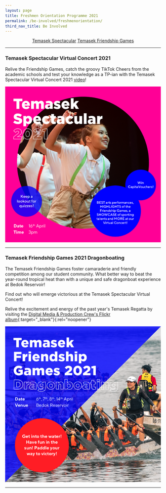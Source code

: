 ```yaml
---
layout: page
title: Freshmen Orientation Programme 2021
permalink: /be-involved/freshmenorientation/
third_nav_title: Be Involved
---
```

<div style="margin:2%; text-align:center">
     <a href="/be-involved/freshmenorientation/#spectacular" class="bp-button">Temasek Spectacular</a>
    <a href="/be-involved/freshmenorientation#friendshipgames" class="bp-button">Temasek Friendship Games</a>
</div>

---
### <a id="spectacular"></a>Temasek Spectacular Virtual Concert 2021

Relive the Friendship Games, catch the groovy TikTok Cheers from the academic schools and test your knowledge as a TP-ian with the Temasek Spectacular Virtual Concert 2021 [video](https://www.youtube.com/watch?v=1YClN40nEYc)!


![SpectacularConcert](/images/BeInvolved-SpectacularSquare.png)

---
### <a id="friendshipgames"></a>Temasek Friendship Games 2021 Dragonboating

The Temasek Friendship Games foster camaraderie and friendly competition among our student community. What better way to beat the year-round tropical heat than with a unique and safe dragonboat experience at Bedok Reservoir!

Find out who will emerge victorious at the Temasek Spectacular Virtual Concert!

Relive the excitement and energy of the past year's Temasek Regatta by visiting the [Digital Media & Production Crew's Flickr album](https://www.flickr.com/photos/digitalmediacrewtp/albums/72157690880913613){:target="_blank"}{:rel="noopener"}

![Friendship Games2021](/images/BeInvolved-FriendshipgamesSquare.png)

---